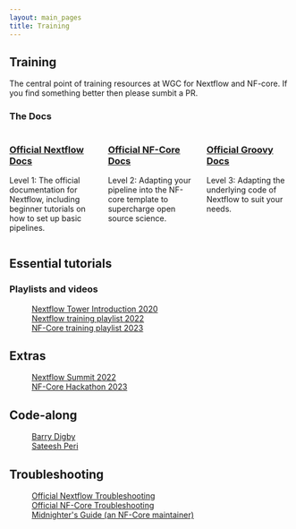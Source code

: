 ```yaml
---
layout: main_pages
title: Training
---
```


<style>
.column {
  float: left;
  width: 30%;
}
.columnG {
  float: left;
  width: 5%;
}

/* Clear floats after the columns */
.row:after {
  content: "";
  display: table;
  clear: both;
}

.image {
    padding: 10px;
}

@media screen and (max-width: 600px) {
  .column {
    width: 100%;
  }
}
</style>

## Training

The central point of training resources at WGC for Nextflow and NF-core. If you find something better then please sumbit a PR.

### The Docs

<div class="row">
    <div class="column">
        <h3><a href="https://www.nextflow.io/blog/2023/learn-nextflow-in-2023.html" class="black-text">Official Nextflow Docs</a></h3>
        <p> Level 1: The official documentation for Nextflow, including beginner tutorials on how to set up basic pipelines. </p>
    </div>
    <div class="columnG"><p></p></div>
    <div class="column">
        <h3><a href="https://nf-co.re/docs" class="black-text">Official NF-Core Docs</a></h3>
        <p> Level 2: Adapting your pipeline into the NF-core template to supercharge open source science. </p>
    </div>
    <div class="columnG"><p></p></div>
    <div class="column">
        <h3><a href="https://docs.groovy-lang.org/next/html/documentation/" class="black-text">Official Groovy Docs</a></h3>
        <p> Level 3: Adapting the underlying code of Nextflow to suit your needs. </p>
    </div>
</div>

<div class="row">
    <h2>Essential tutorials</h2>
    <div>
        <h3>Playlists and videos</h3>
        <div>
            <dl>
                <dd><a href="https://www.youtube.com/watch?v=P7LUtBFzSww" class="black-text">Nextflow Tower Introduction 2020</a></dd>
                <dd><a href="https://www.youtube.com/playlist?list=PLPZ8WHdZGxmUVZRUfua8CsjuhjZ96t62R" class="black-text">Nextflow training playlist 2022</a></dd>
                <dd><a href="https://www.youtube.com/playlist?list=PL3xpfTVZLcNhoWxHR0CS-7xzu5eRT8uHo" class="black-text">NF-Core training playlist 2023</a></dd>
            </dl>
        </div>
    </div>
    <h2>Extras</h2>
    <div>
        <dl>
            <dd><a href="https://www.youtube.com/playlist?list=PLPZ8WHdZGxmUdAJlHowo7zL2pN3x97d32" class="black-text">Nextflow Summit 2022</a></dd>
            <dd><a href="https://www.youtube.com/playlist?list=PL3xpfTVZLcNhfyF_QJIfSslnxRCU817yc" class="black-text">NF-Core Hackathon 2023</a></dd>
        </dl>
    </div>
    <h2>Code-along</h2>
    <div>
        <dl>
            <dd><a href="https://barrydigby.github.io/Introduction/Nextflow" class="black-text">Barry Digby</a></dd>
            <dd><a href="https://sateeshperi.github.io/nextflow_varcal/nextflow/" class="black-text">Sateesh Peri</a></dd>
        </dl>
    </div>
    <h2>Troubleshooting</h2>
    <div>
        <dl>
            <dd><a href="https://training.nextflow.io/basic_training/debugging/" class="black-text">Official Nextflow Troubleshooting</a></dd>
            <dd><a href="https://nf-co.re/usage/troubleshooting" class="black-text">Official NF-Core Troubleshooting</a></dd>
            <dd><a href="https://midnighter.github.io/nextflow-gotchas/" class="black-text">Midnighter's Guide (an NF-Core maintainer)</a></dd>
        </dl>
    </div>
</div>